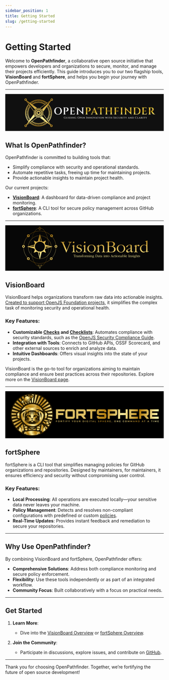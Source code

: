 ```yaml
---
sidebar_position: 1
title: Getting Started
slug: /getting-started
---
```


# Getting Started

Welcome to **OpenPathfinder**, a collaborative open source initiative that empowers developers and organizations to secure, monitor, and manage their projects efficiently. This guide introduces you to our two flagship tools, **VisionBoard** and **fortSphere**, and helps you begin your journey with OpenPathfinder.

---

![OpenPathfinder logo in header format](/img/openPathfinder_header.png)

## What Is OpenPathfinder?

OpenPathfinder is committed to building tools that:
- Simplify compliance with security and operational standards.
- Automate repetitive tasks, freeing up time for maintaining projects.
- Provide actionable insights to maintain project health.

Our current projects:
- **[VisionBoard](#visionboard)**: A dashboard for data-driven compliance and project monitoring.
- **[fortSphere](#fortsphere)**: A CLI tool for secure policy management across GitHub organizations.

---

![visionBoard logo in header format](/img/visionBoard_header.png)


## VisionBoard

VisionBoard helps organizations transform raw data into actionable insights. [Created to support OpenJS Foundation projects](/docs/history), it simplifies the complex task of monitoring security and operational health.

### Key Features:
- **Customizable [Checks](/docs/visionBoard/Checks) and [Checklists](/docs/visionBoard/checklists)**: Automates compliance with security standards, such as the [OpenJS Security Compliance Guide](/docs/visionBoard/checklists#official-checklists).
- **Integration with Tools**: Connects to GitHub APIs, OSSF Scorecard, and other external sources to enrich and analyze data.
- **Intuitive Dashboards**: Offers visual insights into the state of your projects.

VisionBoard is the go-to tool for organizations aiming to maintain compliance and ensure best practices across their repositories. Explore more on the [VisionBoard page](/docs/visionBoard).

---

![fortSphere logo in header format](/img/fortSphere_header.png)


## fortSphere

fortSphere is a CLI tool that simplifies managing policies for GitHub organizations and repositories. Designed by maintainers, for maintainers, it ensures efficiency and security without compromising user control.

### Key Features:
- **Local Processing**: All operations are executed locally—your sensitive data never leaves your machine.
- **Policy Management**: Detects and resolves non-compliant configurations with predefined or custom [policies](/docs/fortSphere/policies).
- **Real-Time Updates**: Provides instant feedback and remediation to secure your repositories.

---

## Why Use OpenPathfinder?

By combining VisionBoard and fortSphere, OpenPathfinder offers:
- **Comprehensive Solutions**: Address both compliance monitoring and secure policy enforcement.
- **Flexibility**: Use these tools independently or as part of an integrated workflow.
- **Community Focus**: Built collaboratively with a focus on practical needs.

---

## Get Started

1. **Learn More**:
   - Dive into the [VisionBoard Overview](/docs/visionBoard) or [fortSphere Overview](/docs/fortSphere).

2. **Join the Community**:
   - Participate in discussions, explore issues, and contribute on [GitHub](https://github.com/OpenPathfinder).


---

Thank you for choosing OpenPathfinder. Together, we’re fortifying the future of open source development!
